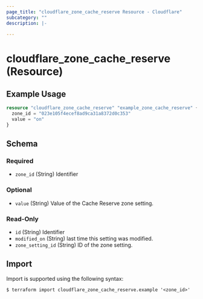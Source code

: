 ```yaml
---
page_title: "cloudflare_zone_cache_reserve Resource - Cloudflare"
subcategory: ""
description: |-
  
---
```


# cloudflare_zone_cache_reserve (Resource)



## Example Usage

```terraform
resource "cloudflare_zone_cache_reserve" "example_zone_cache_reserve" {
  zone_id = "023e105f4ecef8ad9ca31a8372d0c353"
  value = "on"
}
```

<!-- schema generated by tfplugindocs -->
## Schema

### Required

- `zone_id` (String) Identifier

### Optional

- `value` (String) Value of the Cache Reserve zone setting.

### Read-Only

- `id` (String) Identifier
- `modified_on` (String) last time this setting was modified.
- `zone_setting_id` (String) ID of the zone setting.

## Import

Import is supported using the following syntax:

```shell
$ terraform import cloudflare_zone_cache_reserve.example '<zone_id>'
```
